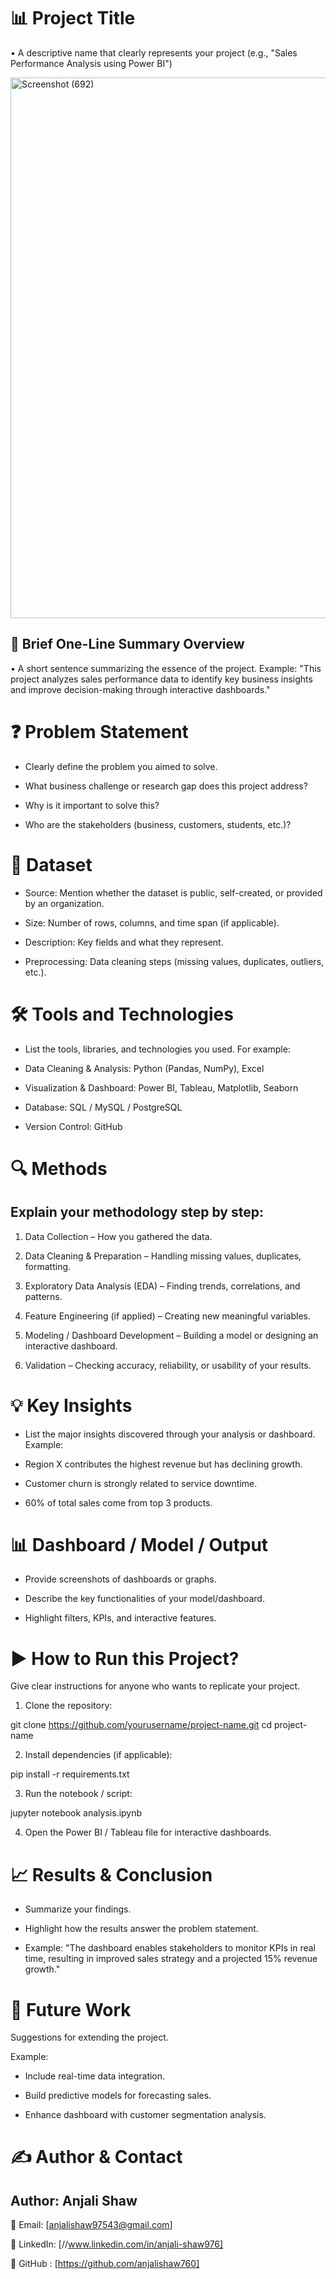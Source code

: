  # 📊 Project Title

•  A descriptive name that clearly represents your project (e.g., "Sales Performance Analysis using Power BI")


<img width="1538" height="865" alt="Screenshot (692)" src="https://github.com/user-attachments/assets/7ad732ef-c42f-4cd7-9935-79e2a57140cf" />



## 📝 Brief One-Line Summary Overview

•  A short sentence summarizing the essence of the project.
Example: "This project analyzes sales performance data to identify key business insights and improve decision-making through interactive dashboards."


# ❓ Problem Statement

* Clearly define the problem you aimed to solve.

* What business challenge or research gap does this project address?

* Why is it important to solve this?

* Who are the stakeholders (business, customers, students, etc.)?


# 📂 Dataset

* Source: Mention whether the dataset is public, self-created, or provided by an organization.

* Size: Number of rows, columns, and time span (if applicable).

* Description: Key fields and what they represent.

* Preprocessing: Data cleaning steps (missing values, duplicates, outliers, etc.).


# 🛠️ Tools and Technologies

* List the tools, libraries, and technologies you used. For example:

* Data Cleaning & Analysis: Python (Pandas, NumPy), Excel

* Visualization & Dashboard: Power BI, Tableau, Matplotlib, Seaborn

* Database: SQL / MySQL / PostgreSQL

* Version Control: GitHub


# 🔍 Methods


## Explain your methodology step by step:

1. Data Collection – How you gathered the data.


2. Data Cleaning & Preparation – Handling missing values, duplicates, formatting.


3. Exploratory Data Analysis (EDA) – Finding trends, correlations, and patterns.


4. Feature Engineering (if applied) – Creating new meaningful variables.


5. Modeling / Dashboard Development – Building a model or designing an interactive dashboard.


6. Validation – Checking accuracy, reliability, or usability of your results.


# 💡 Key Insights

* List the major insights discovered through your analysis or dashboard. Example:

* Region X contributes the highest revenue but has declining growth.

* Customer churn is strongly related to service downtime.

* 60% of total sales come from top 3 products.


# 📊 Dashboard / Model / Output

* Provide screenshots of dashboards or graphs.

* Describe the key functionalities of your model/dashboard.

* Highlight filters, KPIs, and interactive features.


# ▶️ How to Run this Project?

Give clear instructions for anyone who wants to replicate your project.

1. Clone the repository:

git clone https://github.com/yourusername/project-name.git
cd project-name


2. Install dependencies (if applicable):

pip install -r requirements.txt


3. Run the notebook / script:

jupyter notebook analysis.ipynb


4. Open the Power BI / Tableau file for interactive dashboards.


# 📈 Results & Conclusion

* Summarize your findings.

* Highlight how the results answer the problem statement.

* Example: "The dashboard enables stakeholders to monitor KPIs in real time, resulting in improved sales strategy and a projected 15% revenue growth."


# 🚀 Future Work

Suggestions for extending the project.

Example:

* Include real-time data integration.

* Build predictive models for forecasting sales.

* Enhance dashboard with customer segmentation analysis.


# ✍️ Author & Contact


## Author: Anjali Shaw

📧 Email: [anjalishaw97543@gmail.com]

💼 LinkedIn: [//www.linkedin.com/in/anjali-shaw976]

🐙 GitHub : [https://github.com/anjalishaw760]
